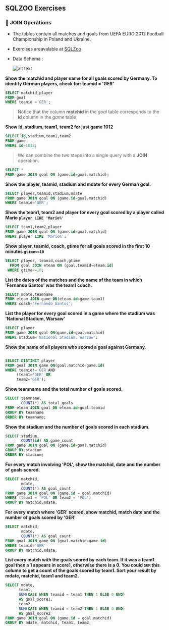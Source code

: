 ## SQLZOO Exercises
### :triangular_flag_on_post: **JOIN** Operations

- The tables contain all matches and goals from UEFA EURO 2012 Football Championship in Poland and Ukraine.
- Exercises areavalable at [SQLZoo](https://sqlzoo.net/wiki/SQL_Tutorial)
- Data Schema :


    ![alt text](https://sqlzoo.net/w/images/c/ce/FootballERD.png)

**Show the matchid and player name for all goals scored by Germany. To identify German players, check for: teamid = 'GER'**

 ````sql
 SELECT matchid,player
 FROM goal 
 WHERE teamid ='GER'; 
````

> Notice that the column **matchid** in the *goal* table corresponds to the **id** column in the *game* table
 
 **Show id, stadium, team1, team2 for just game 1012**
 
 ````sql
 SELECT id,stadium,team1,team2
FROM game
WHERE id=1012;
````

> We can combine the two steps into a single query with a **JOIN** operation.

````sql
SELECT *
FROM game JOIN goal ON (game.id=goal.matchid);
  ````
**Show the player, teamid, stadium and mdate for every German goal.**

````sql
SELECT player,teamid,stadium,mdate
FROM game JOIN goal ON (game.id=goal.matchid)
WHERE teamid='GER';
````

**Show the team1, team2 and player for every goal scored by a player called Mario `player LIKE 'Mario%'`**

````sql
SELECT team1,team2,player
FROM game JOIN goal ON (game.id=goal.matchid)
WHERE player LIKE 'Mario%';
````

**Show player, teamid, coach, gtime for all goals scored in the first 10 minutes `gtime<=10`**

````sql
SELECT player, teamid,coach,gtime
  FROM goal JOIN eteam ON (goal.teamid=eteam.id)
 WHERE gtime<=10;
 ````
 
 **List the dates of the matches and the name of the team in which 'Fernando Santos' was the team1 coach.**
 
 ````sql
 SELECT mdate,teamname
FROM eteam JOIN game ON(eteam.id=game.team1)
WHERE coach='Fernando Santos';
 
 ````
 
**List the player for every goal scored in a game where the stadium was 'National Stadium, Warsaw'**

 ````sql
SELECT player
FROM game JOIN goal ON(game.id=goal.matchid)
WHERE stadium='National Stadium, Warsaw';
 
 ````
 
 **Show the name of all players who scored a goal against Germany.**
 
 ````sql
 
SELECT DISTINCT player
FROM goal JOIN game ON(goal.matchid=game.id)
WHERE teamid!='GER'AND
      (team1='GER' OR
      team2='GER');
 
 ````


**Show teamname and the total number of goals scored.**

````sql
SELECT teamname, 
       COUNT(*) AS total_goals
FROM eteam JOIN goal ON eteam.id=goal.teamid
GROUP BY teamname
ORDER BY teamname;
````

**Show the stadium and the number of goals scored in each stadium.**

````sql
SELECT stadium,
       COUNT(id) AS game_count
FROM game JOIN goal ON (game.id=goal.matchid)
GROUP BY stadium
ORDER BY stadium;
````

**For every match involving 'POL', show the matchid, date and the number of goals scored.**

````sql
SELECT matchid,
       mdate,
       COUNT(*) AS goal_count
FROM game JOIN goal ON (game.id = goal.matchid) 
WHERE (team1 = 'POL' OR team2 = 'POL')
GROUP BY matchid,mdate;
````


**For every match where 'GER' scored, show matchid, match date and the number of goals scored by 'GER'**

````sql
SELECT matchid,
       mdate,
       COUNT(*) AS goal_count
FROM goal JOIN game ON (goal.matchid=game.id)
WHERE teamid='GER'
GROUP BY matchid,mdate;
````


**List every match with the goals scored by each team.
 If it was a team1 goal then a 1 appears in score1, otherwise there is a 0. You could `SUM` this column to get a count of the goals scored by team1. Sort your result by mdate, matchid, team1 and team2.**
 
 
 ````sql
 SELECT mdate,
       team1,
       SUM(CASE WHEN teamid = team1 THEN 1 ELSE 0 END) 
       AS goal_score1,
       team2,
       SUM(CASE WHEN teamid = team2 THEN 1 ELSE 0 END) 
       AS goal_score2
FROM game JOIN goal ON (game.id = goal.matchid)
GROUP BY mdate, matchid, team1, team2;
````






